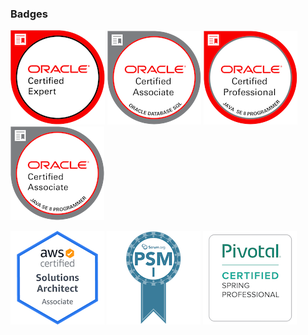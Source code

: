 ### Badges

[![oracle-certified-expert](images/oracle-certified-expert-java-ee-6-web-component-developer.png)](https://www.youracclaim.com/badges/854e1c22-2819-431d-a2cd-f7fe03a62c3e/public_url)
[![oracle-database-sql-certified-associate](images/oracle-database-sql-certified-associate.png)](https://www.youracclaim.com/badges/1e154615-41ee-4933-a1a9-c27459055de3/public_url)
[![oracle-certified-professional](images/oracle-certified-professional-java-se-8-programmer.png)](https://www.youracclaim.com/badges/b02532dc-bcec-4622-a9e6-1a03df9fbe5b/public_url)
[![oracle-certified-associate](images/oracle-certified-associate-java-se-8-programmer.png)](https://www.youracclaim.com/badges/21580ed4-a2f5-4f05-92b6-d4773f1dae1a/public_url)

[![awssaa](images/awssaa.png)](https://www.certmetrics.com/amazon/public/badge.aspx?i=1&t=c&d=2018-12-10&ci=AWS00674089)
[![psmi](images/psmi.png)](https://www.scrum.org/certificates/458165)
[![spring](images/spring.png)](http://bcert.me/sprnwajhq)

